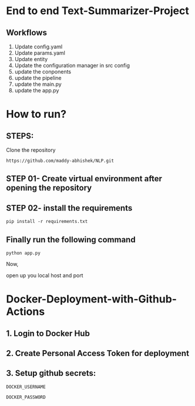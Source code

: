 # End to end Text-Summarizer-Project

## Workflows

1. Update config.yaml
2. Update params.yaml
3. Update entity
4. Update the configuration manager in src config
5. update the conponents
6. update the pipeline
7. update the main.py
8. update the app.py

# How to run?

## STEPS:

Clone the repository

``` https://github.com/maddy-abhishek/NLP.git ```

## STEP 01- Create virtual environment after opening the repository

## STEP 02- install the requirements

``` pip install -r requirements.txt ```

## Finally run the following command

 ``` python app.py ```

Now,

open up you local host and port

# Docker-Deployment-with-Github-Actions

## 1. Login to Docker Hub

## 2. Create Personal Access Token for deployment

## 3. Setup github secrets:

``` DOCKER_USERNAME ```

``` DOCKER_PASSWORD ```


